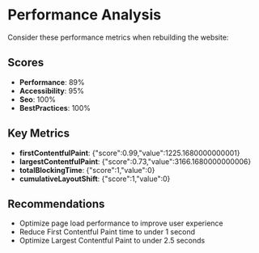 # Performance Analysis

Consider these performance metrics when rebuilding the website:

## Scores
- **Performance**: 89%
- **Accessibility**: 95%
- **Seo**: 100%
- **BestPractices**: 100%

## Key Metrics
- **firstContentfulPaint**: {"score":0.99,"value":1225.1680000000001}
- **largestContentfulPaint**: {"score":0.73,"value":3166.1680000000006}
- **totalBlockingTime**: {"score":1,"value":0}
- **cumulativeLayoutShift**: {"score":1,"value":0}

## Recommendations
- Optimize page load performance to improve user experience
- Reduce First Contentful Paint time to under 1 second
- Optimize Largest Contentful Paint to under 2.5 seconds

